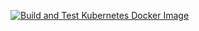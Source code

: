 [![Build and Test Kubernetes Docker Image](https://github.com/ulrich-sun/sun_kind/actions/workflows/build.yml/badge.svg)](https://github.com/ulrich-sun/sun_kind/actions/workflows/build.yml)
